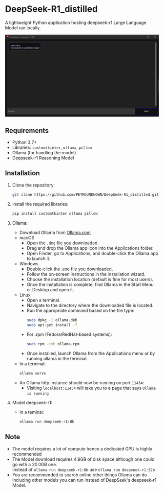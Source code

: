 # DeepSeek-R1_distilled

A lightweight Python application hosting deepseek-r1 Large Language Model ran locally.

![Screenshot](assets/ScreenshotApp.png)

## Requirements
- Python 3.7+
- Libraries: `customtkinter`, `ollama`, `pillow`
- Ollama (for handling the model)
- Deepseek-r1 Reasoning Model

## Installation
1. Clone the repository:
   ```bash
   git clone https://github.com/PETROUNKNOWN/DeepSeek-R1_distilled.git

2. Install the required libraries:
    ```bash
    pip install customtkinter ollama pillow

4. Ollama:
    - Download Ollama from [Ollama.com](https://ollama.com/)
    - macOS
        - Open the `.dmg` file you downloaded.
        - Drag and drop the Ollama app icon into the Applications folder.
        - Open Finder, go to Applications, and double-click the Ollama app to launch it.
    - Windows
        - Double-click the .exe file you downloaded.
        - Follow the on-screen instructions in the installation wizard.
        - Choose the installation location (default is fine for most users).
        - Once the installation is complete, find Ollama in the Start Menu or Desktop and open it.
    - Linux
        - Open a terminal.
        - Navigate to the directory where the downloaded file is located.
        - Run the appropriate command based on the file type:
          ```bash
          sudo dpkg -i ollama.deb
          sudo apt-get install -f
          ```
        - For .rpm (Fedora/RedHat-based systems):
          ```bash
          sudo rpm -ivh ollama.rpm
          ```
        - Once installed, launch Ollama from the Applications menu or by running ollama in the terminal.
     - In a terminal:
       ```bash
       ollama serve
       ```
     - An Ollama http instance should now be running on port `11434`:
         - Visiting `localhost:11434` will take you to a page that says `Ollama is running`

5. Model deepseek-r1:
     - In a teminal:
       ```bash
       ollama run deepseek-r1:8b
       ```
    

## Note
- The model requires a lot of compute hence a dedicated GPU is highly recommended
- The Model download requires 4.9GB of disk space although one could go with a 20.0GB one. <br>Instead of `ollama run deepseek-r1:8b` use `ollama run deepseek-r1:32b`
- You are recommended to search online other things Ollama can do including other models you can run instead of DeepSeek's deepseek-r1 Model.


<!-- syndicat -->
